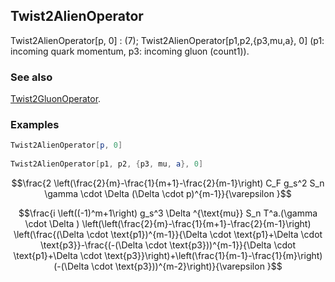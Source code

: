 ## Twist2AlienOperator

Twist2AlienOperator[p, 0] : (7);   Twist2AlienOperator[p1,p2,{p3,mu,a}, 0] (p1: incoming quark momentum, p3: incoming gluon (count1)).

### See also

[Twist2GluonOperator](Twist2GluonOperator).

### Examples

```mathematica
Twist2AlienOperator[p, 0] 
 
Twist2AlienOperator[p1, p2, {p3, mu, a}, 0]
```

$$\frac{2 \left(\frac{2}{m}-\frac{1}{m+1}-\frac{2}{m-1}\right) C_F g_s^2 S_n \gamma \cdot \Delta  (\Delta \cdot p)^{m-1}}{\varepsilon }$$

$$\frac{i \left((-1)^m+1\right) g_s^3 \Delta ^{\text{mu}} S_n T^a.(\gamma \cdot \Delta ) \left(\left(\frac{2}{m}-\frac{1}{m+1}-\frac{2}{m-1}\right) \left(\frac{(\Delta \cdot \text{p1})^{m-1}}{\Delta \cdot \text{p1}+\Delta \cdot \text{p3}}-\frac{(-(\Delta \cdot \text{p3}))^{m-1}}{\Delta \cdot \text{p1}+\Delta \cdot \text{p3}}\right)+\left(\frac{1}{m-1}-\frac{1}{m}\right) (-(\Delta \cdot \text{p3}))^{m-2}\right)}{\varepsilon }$$